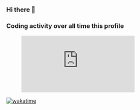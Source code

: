 ### Hi there 👋

### Coding activity over all time this profile
<figure><embed src="https://wakatime.com/share/@maksyk/ea4520c6-6226-474a-8351-59d2c7a3c589.svg"></embed></figure>

[![wakatime](https://wakatime.com/badge/user/018b99e7-badf-4458-948d-a748c7d84af3.svg)](https://wakatime.com/@018b99e7-badf-4458-948d-a748c7d84af3)

<!--
**maksyk/maksyk** is a ✨ _special_ ✨ repository because its `README.md` (this file) appears on your GitHub profile.

Here are some ideas to get you started:

- 🔭 I’m currently working on ...
- 🌱 I’m currently learning ...
- 👯 I’m looking to collaborate on ...
- 🤔 I’m looking for help with ...
- 💬 Ask me about ...
- 📫 How to reach me: ...
- 😄 Pronouns: ...
- ⚡ Fun fact: ...
-->
